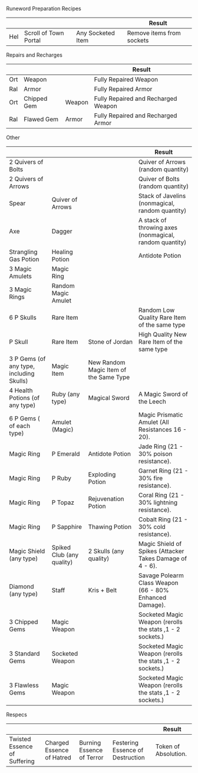 Runeword Preparation Recipes

|     |                       |                   | Result                    |
| --- | --------------------- | ----------------- | ------------------------- |
| Hel | Scroll of Town Portal | Any Socketed Item | Remove items from sockets |

Repairs and Recharges

|     |             |        | Result                              |
| --- | ----------- | ------ | ----------------------------------- |
| Ort | Weapon      |        | Fully Repaired Weapon               |
| Ral | Armor       |        | Fully Repaired Armor                |
| Ort | Chipped Gem | Weapon | Fully Repaired and Recharged Weapon |
| Ral | Flawed Gem  | Armor  | Fully Repaired and Recharged Armor  |

Other

|                                          |                           |                                        | Result                                                  |
| ---------------------------------------- | ------------------------- | -------------------------------------- | ------------------------------------------------------- |
| 2 Quivers of Bolts                       |                           |                                        | Quiver of Arrows (random quantity)                      |
| 2 Quivers of Arrows                      |                           |                                        | Quiver of Bolts (random quantity)                       |
| Spear                                    | Quiver of Arrows          |                                        | Stack of Javelins (nonmagical, random quantity)         |
| Axe                                      | Dagger                    |                                        | A stack of throwing axes (nonmagical, random quantity)  |
| Strangling Gas Potion                    | Healing Potion            |                                        | Antidote Potion                                         |
| 3 Magic Amulets                          | Magic Ring                |                                        |                                                         |
| 3 Magic Rings                            | Random Magic Amulet       |                                        |                                                         |
| 6 P Skulls                               | Rare Item                 |                                        | Random Low Quality Rare Item of the same type           |
| P Skull                                  | Rare Item                 | Stone of Jordan                        | High Quality New Rare Item of the same type             |
| 3 P Gems (of any type, including Skulls) | Magic Item                | New Random Magic Item of the Same Type |                                                         |
| 4 Health Potions (of any type)           | Ruby (any type)           | Magical Sword                          | A Magic Sword of the Leech                              |
| 6 P Gems ( of each type)                 | Amulet (Magic)            |                                        | Magic Prismatic Amulet (All Resistances 16 - 20).       |
| Magic Ring                               | P Emerald                 | Antidote Potion                        | Jade Ring (21 - 30% poison resistance).                 |
| Magic Ring                               | P Ruby                    | Exploding Potion                       | Garnet Ring (21 - 30% fire resistance).                 |
| Magic Ring                               | P Topaz                   | Rejuvenation Potion                    | Coral Ring (21 - 30% lightning resistance).             |
| Magic Ring                               | P Sapphire                | Thawing Potion                         | Cobalt Ring (21 - 30% cold resistance).                 |
| Magic Shield (any type)                  | Spiked Club (any quality) | 2 Skulls (any quality)                 | Magic Shield of Spikes (Attacker Takes Damage of 4 - 6).   |
| Diamond (any type)                       | Staff                     | Kris  + Belt                           | Savage Polearm Class Weapon (66 - 80% Enhanced Damage). |
| 3 Chipped Gems                           | Magic Weapon              |                                        | Socketed Magic Weapon (rerolls the stats ,1 - 2 sockets.)  |
| 3 Standard Gems                          | Socketed Weapon           |                                        | Socketed Magic Weapon (rerolls the stats ,1 - 2 sockets.)  |
| 3 Flawless Gems                          | Magic Weapon              |                                        | Socketed Magic Weapon (rerolls the stats ,1 - 2 sockets.)  |

Respecs

|                              |                           |                           |                                  | Result               |
| ---------------------------- | ------------------------- | ------------------------- | -------------------------------- | -------------------- |
| Twisted Essence of Suffering | Charged Essence of Hatred | Burning Essence of Terror | Festering Essence of Destruction | Token of Absolution. |
